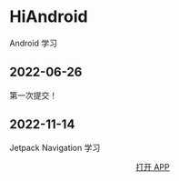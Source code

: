 # HiAndroid
Android 学习

## 2022-06-26
第一次提交！

## 2022-11-14
Jetpack Navigation 学习

<center>
  <a href="com.example.myapp://">打开 APP</a>

</center>


